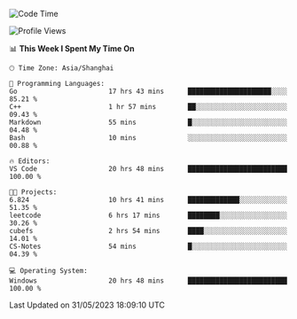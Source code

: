 <!--START_SECTION:waka-->
![Code Time](http://img.shields.io/badge/Code%20Time-958%20hrs%2058%20mins-blue)

![Profile Views](http://img.shields.io/badge/Profile%20Views-0-blue)

📊 **This Week I Spent My Time On** 

```text
🕑︎ Time Zone: Asia/Shanghai

💬 Programming Languages: 
Go                       17 hrs 43 mins      █████████████████████░░░░   85.21 % 
C++                      1 hr 57 mins        ██░░░░░░░░░░░░░░░░░░░░░░░   09.43 % 
Markdown                 55 mins             █░░░░░░░░░░░░░░░░░░░░░░░░   04.48 % 
Bash                     10 mins             ░░░░░░░░░░░░░░░░░░░░░░░░░   00.88 % 

🔥 Editors: 
VS Code                  20 hrs 48 mins      █████████████████████████   100.00 % 

🐱‍💻 Projects: 
6.824                    10 hrs 41 mins      █████████████░░░░░░░░░░░░   51.35 % 
leetcode                 6 hrs 17 mins       ████████░░░░░░░░░░░░░░░░░   30.26 % 
cubefs                   2 hrs 54 mins       ████░░░░░░░░░░░░░░░░░░░░░   14.01 % 
CS-Notes                 54 mins             █░░░░░░░░░░░░░░░░░░░░░░░░   04.39 % 

💻 Operating System: 
Windows                  20 hrs 48 mins      █████████████████████████   100.00 % 
```


 Last Updated on 31/05/2023 18:09:10 UTC
<!--END_SECTION:waka-->